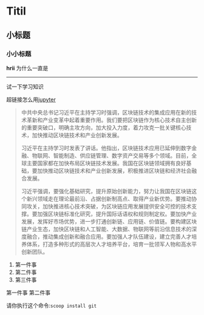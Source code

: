 # Titil
## 小标题
### 小小标题
**hrii**
为什么一直是

---
试一下学习知识

超链接怎么用[jupyter](https://www.dogedoge.com/)

> 中共中央总书记习近平在主持学习时强调，区块链技术的集成应用在新的技术革新和产业变革中起着重要作用。我们要把区块链作为核心技术自主创新的重要突破口，明确主攻方向，加大投入力度，着力攻克一批关键核心技术，加快推动区块链技术和产业创新发展。
>
>习近平在主持学习时发表了讲话。他指出，区块链技术应用已延伸到数字金融、物联网、智能制造、供应链管理、数字资产交易等多个领域。目前，全球主要国家都在加快布局区块链技术发展。我国在区块链领域拥有良好基础，要加快推动区块链技术和产业创新发展，积极推进区块链和经济社会融合发展。
>
>习近平强调，要强化基础研究，提升原始创新能力，努力让我国在区块链这个新兴领域走在理论最前沿、占据创新制高点、取得产业新优势。要推动协同攻关，加快推进核心技术突破，为区块链应用发展提供安全可控的技术支撑。要加强区块链标准化研究，提升国际话语权和规则制定权。要加快产业发展，发挥好市场优势，进一步打通创新链、应用链、价值链。要构建区块链产业生态，加快区块链和人工智能、大数据、物联网等前沿信息技术的深度融合，推动集成创新和融合应用。要加强人才队伍建设，建立完善人才培养体系，打造多种形式的高层次人才培养平台，培育一批领军人物和高水平创新团队。

1. 第一件事
3. 第二件事
3. 第三件事

第一件事
第二件事






请你执行这个命令:`scoop install git `

